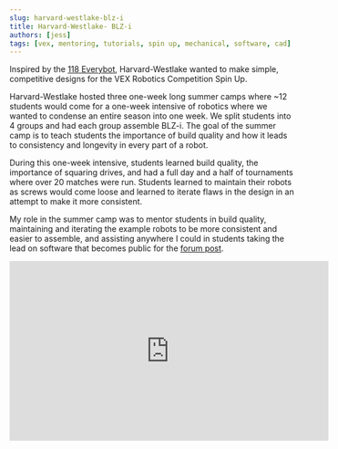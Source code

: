 ```yaml
---
slug: harvard-westlake-blz-i
title: Harvard-Westlake- BLZ-i
authors: [jess]
tags: [vex, mentoring, tutorials, spin up, mechanical, software, cad]
---
```


Inspired by the [118 Everybot](https://www.118everybot.org/), Harvard-Westlake wanted to make simple, competitive designs for the VEX Robotics Competition Spin Up.  

Harvard-Westlake hosted three one-week long summer camps where ~12 students would come for a one-week intensive of robotics where we wanted to condense an entire season into one week.  We split students into 4 groups and had each group assemble BLZ-i.  The goal of the summer camp is to teach students the importance of build quality and how it leads to consistency and longevity in every part of a robot.  

During this one-week intensive, students learned build quality, the importance of squaring drives, and had a full day and a half of tournaments where over 20 matches were run.  Students learned to maintain their robots as screws would come loose and learned to iterate flaws in the design in an attempt to make it more consistent. 

My role in the summer camp was to mentor students in build quality, maintaining and iterating the example robots to be more consistent and easier to assemble, and assisting anywhere I could in students taking the lead on software that becomes public for the [forum post](https://www.vexforum.com/t/harvard-westlake-robotics-blz-i-reveal/104867). 

<iframe width="560" height="315" src="https://www.youtube.com/embed/_EREBglZZcA?si=cn0sSXxFQpLpzNfr" title="YouTube video player" frameborder="0" allow="accelerometer; autoplay; clipboard-write; encrypted-media; gyroscope; picture-in-picture; web-share" allowfullscreen></iframe>

